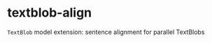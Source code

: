 textblob-align
==============

``TextBlob`` model extension: sentence alignment for parallel TextBlobs
